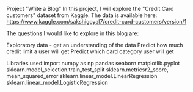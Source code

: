 Project "Write a Blog"
In this project, I will explore the "Credit Card customers" dataset from Kaggle.
The data is available here:
https://www.kaggle.com/sakshigoyal7/credit-card-customers/version/1

The questions I would like to explore in this blog are:

Exploratory data - get an understanding of the data
Predict how much credit limit a user will get
Predict which card category user will get


Libraries used:import numpy as np
pandas
seaborn
matplotlib.pyplot
sklearn.model_selection.train_test_split
sklearn.metricsr2_score, mean_squared_error
sklearn.linear_model.LinearRegression
sklearn.linear_model.LogisticRegression

